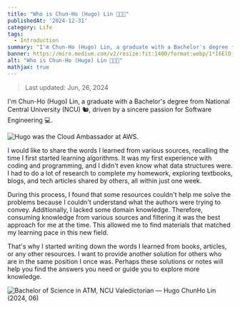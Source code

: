 ```yaml
---
title: "Who is Chun-Ho (Hugo) Lin 👨🏻‍💻"
publishedAt: '2024-12-31'
category: Life
tags:
  - Introduction
summary: "I'm Chun-Ho (Hugo) Lin, a graduate with a Bachelor's degree from National Central University (NCU) 🐿️, driven by a sincere passion for Software Engineering 💻."
banner: https://miro.medium.com/v2/resize:fit:1400/format:webp/1*I6ElD-AdcBFYeUTIKV7SVg.jpeg
alt: "Who is Chun-Ho (Hugo) Lin 👨🏻‍💻"
mathjax: true
---
```


> Last updated: Jun, 26, 2024

I'm Chun-Ho (Hugo) Lin, a graduate with a Bachelor's degree from National Central University (NCU) 🐿️, driven by a sincere passion for Software Engineering 💻.

![Hugo was the Cloud Ambassador at AWS.](https://miro.medium.com/v2/resize:fit:1400/format:webp/1*bLp6dAkksB3iG4kDxMP0bA.jpeg)

I would like to share the words I learned from various sources, recalling the time I first started learning algorithms. It was my first experience with coding and programming, and I didn't even know what data structures were. I had to do a lot of research to complete my homework, exploring textbooks, blogs, and tech articles shared by others, all within just one week.

During this process, I found that some resources couldn't help me solve the problems because I couldn't understand what the authors were trying to convey. Additionally, I lacked some domain knowledge. Therefore, consuming knowledge from various sources and filtering it was the best approach for me at the time. This allowed me to find materials that matched my learning pace in this new field.

That's why I started writing down the words I learned from books, articles, or any other resources. I want to provide another solution for others who are in the same position I once was. Perhaps these solutions or notes will help you find the answers you need or guide you to explore more knowledge.

![Bachelor of Science in ATM, NCU Valedictorian — Hugo ChunHo Lin (2024, 06)](https://miro.medium.com/v2/resize:fit:1400/format:webp/1*I6ElD-AdcBFYeUTIKV7SVg.jpeg)
